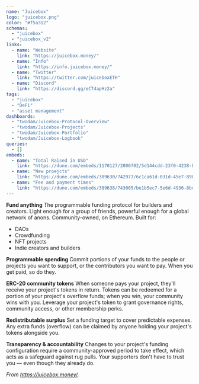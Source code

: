 ```yaml
---
name: "Juicebox"
logo: "juicebox.png"
color: "#f5a312"
schemas:
  - "juicebox"
  - "juicebox_v2"
links:
  - name: "Website"
    link: "https://juicebox.money/"
  - name: "Info"
    link: "https://info.juicebox.money/"
  - name: "Twitter"
    link: "https://twitter.com/juiceboxETH"
  - name: "Discord"
    link: "https://discord.gg/eCT4apHz2a"
tags:
  - "juicebox"
  - "DeFi"
  - "asset management"
dashboards:
  - "twodam/Juicebox-Protocol-Overview"
  - "twodam/Juicebox-Projects"
  - "twodam/Juicebox-Portfolio"
  - "twodam/Juicebox-Logbook"
queries:
  - []
embeds:
  - name: "Total Raised in USD"
    link: "https://dune.com/embeds/1170127/2000702/5d144cdd-23f0-4238-b02e-65b218508aed"
  - name: "New proejcts"
    link: "https://dune.com/embeds/389630/742977/6c1ca61d-031d-45e7-8900-b00abfb5258b"
  - name: "Fee and payment times"
    link: "https://dune.com/embeds/389638/743005/be1b5ec7-5e6d-4936-8bcf-af8373cb8eb9"
---
```


**Fund anything**
The programmable funding protocol for builders and creators. Light enough for a group of friends, powerful enough for a global network of anons. Community-owned, on Ethereum.
Built for:

* DAOs
* Crowdfunding
* NFT projects
* Indie creators and builders

**Programmable spending**
Commit portions of your funds to the people or projects you want to support, or the contributors you want to pay. When you get paid, so do they.

**ERC-20 community tokens**
When someone pays your project, they'll receive your project's tokens in return. Tokens can be redeemed for a portion of your project's overflow funds; when you win, your community wins with you. Leverage your project's token to grant governance rights, community access, or other membership perks.

**Redistributable surplus**
Set a funding target to cover predictable expenses. Any extra funds (overflow) can be claimed by anyone holding your project's tokens alongside you.

**Transparency & accountability**
Changes to your project's funding configuration require a community-approved period to take effect, which acts as a safeguard against rug pulls. Your supporters don't have to trust you — even though they already do.

*From https://juicebox.money/.*
